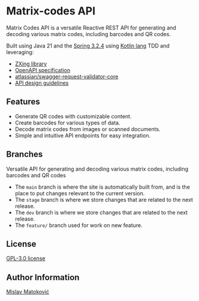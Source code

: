 # Matrix-codes API

Matrix Codes API is a versatile Reactive REST API for generating and decoding various matrix codes, including barcodes and QR codes.

Built using Java 21 and the [Spring 3.2.4](https://spring.io/) using [Kotlin lang](https://kotlinlang.org/) TDD and leveraging:
- [ZXing library](https://github.com/zxing/zxing) 
- [OpenAPI specification](https://swagger.io/resources/open-api/)
- [atlassian/swagger-request-validator-core](https://bitbucket.org/atlassian/swagger-request-validator)
- [API design guidelines](https://opensource.zalando.com/restful-api-guidelines/)

## Features

- Generate QR codes with customizable content.
- Create barcodes for various types of data.
- Decode matrix codes from images or scanned documents.
- Simple and intuitive API endpoints for easy integration.

## Branches

Versatile API for generating and decoding various matrix codes, including barcodes and QR codes

- The `main` branch is where the site is automatically built from, and is the place to put changes relevant to the current version.
- The `stage` branch is where we store changes that are related to the next release.
- The `dev` branch is where we store changes that are related to the next release.
- The `feature/` branch used for work on new feature.

## License

[GPL-3.0 license](LICENSE)

## Author Information

[Mislav Matoković](https://github.com/mmatokovic)